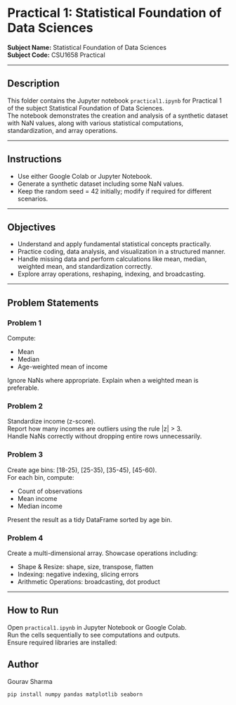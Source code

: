 # Practical 1: Statistical Foundation of Data Sciences

**Subject Name:** Statistical Foundation of Data Sciences  
**Subject Code:** CSU1658 Practical

---

## Description  
This folder contains the Jupyter notebook `practical1.ipynb` for Practical 1 of the subject Statistical Foundation of Data Sciences.  
The notebook demonstrates the creation and analysis of a synthetic dataset with NaN values, along with various statistical computations, standardization, and array operations.

---

## Instructions  
- Use either Google Colab or Jupyter Notebook.  
- Generate a synthetic dataset including some NaN values.  
- Keep the random seed = 42 initially; modify if required for different scenarios.

---

## Objectives  
- Understand and apply fundamental statistical concepts practically.  
- Practice coding, data analysis, and visualization in a structured manner.  
- Handle missing data and perform calculations like mean, median, weighted mean, and standardization correctly.  
- Explore array operations, reshaping, indexing, and broadcasting.

---

## Problem Statements

### Problem 1  
Compute:  
- Mean  
- Median  
- Age-weighted mean of income  

Ignore NaNs where appropriate. Explain when a weighted mean is preferable.

### Problem 2  
Standardize income (z-score).  
Report how many incomes are outliers using the rule |z| > 3.  
Handle NaNs correctly without dropping entire rows unnecessarily.

### Problem 3  
Create age bins: [18-25), [25-35), [35-45), [45-60).  
For each bin, compute:  
- Count of observations  
- Mean income  
- Median income  

Present the result as a tidy DataFrame sorted by age bin.

### Problem 4  
Create a multi-dimensional array. Showcase operations including:  
- Shape & Resize: shape, size, transpose, flatten  
- Indexing: negative indexing, slicing errors  
- Arithmetic Operations: broadcasting, dot product

---

## How to Run  
Open `practical1.ipynb` in Jupyter Notebook or Google Colab.  
Run the cells sequentially to see computations and outputs.  
Ensure required libraries are installed:  

## Author
Gourav Sharma

```bash
pip install numpy pandas matplotlib seaborn

